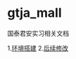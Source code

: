 # gtja_mall
国泰君安实习相关文档

1.[环境搭建](https://github.com/jennyzhang8800/gtja_mall/blob/master/Environment.md)
2.[后续修改](https://github.com/jennyzhang8800/gtja_mall/blob/master/Next.md)
